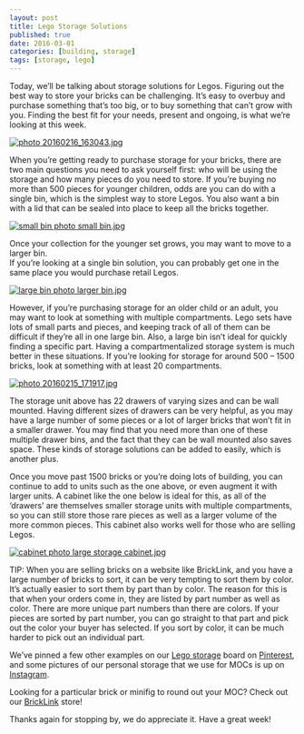 ```yaml
---
layout: post
title: Lego Storage Solutions
published: true
date: 2016-03-01
categories: [building, storage]
tags: [storage, lego]
---
```


Today, we’ll be talking about storage solutions for Legos.  Figuring out the best way to store your bricks can be challenging.  It’s easy to overbuy and purchase something that’s too big, or to buy something that can’t grow with you.  Finding the best fit for your needs, present and ongoing, is what we’re looking at this week.

<a href="http://s63.photobucket.com/user/anellas/media/20160216_163043.jpg.html" target="_blank"><img src="http://i63.photobucket.com/albums/h144/anellas/20160216_163043.jpg" border="0" alt=" photo 20160216_163043.jpg"/></a>

When you’re getting ready to purchase storage for your bricks, there are two main questions you need to ask yourself first: who will be using the storage and how many pieces do you need to store.  If you’re buying no more than 500 pieces for younger children, odds are you can do with a single bin, which is the simplest way to store Legos.  You also want a bin with a lid that can be sealed into place to keep all the bricks together.

<a href="http://s63.photobucket.com/user/anellas/media/small%20bin.jpg.html" target="_blank"><img src="http://i63.photobucket.com/albums/h144/anellas/small%20bin.jpg" border="0" alt="small bin photo small bin.jpg"/></a>

Once your collection for the younger set grows, you may want to move to a larger bin.  
If you’re looking at a single bin solution, you can probably get one in the same place you would purchase retail Legos.

<a href="http://s63.photobucket.com/user/anellas/media/larger%20bin.jpg.html" target="_blank"><img src="http://i63.photobucket.com/albums/h144/anellas/larger%20bin.jpg" border="0" alt="large bin photo larger bin.jpg"/></a>

However, if you’re purchasing storage for an older child or an adult, you may want to look at something with multiple compartments.  Lego sets have lots of small parts and pieces, and keeping track of all of them can be difficult if they’re all in one large bin.  Also, a large bin isn’t ideal for quickly finding a specific part.  Having a compartmentalized storage system is much better in these situations.  If you’re looking for storage for around 500 – 1500 bricks, look at something with at least 20 compartments.  

<a href="http://s63.photobucket.com/user/anellas/media/20160215_171917.jpg.html" target="_blank"><img src="http://i63.photobucket.com/albums/h144/anellas/20160215_171917.jpg" border="0" alt=" photo 20160215_171917.jpg"/></a>

The storage unit above has 22 drawers of varying sizes and can be wall mounted.  Having different sizes of drawers can be very helpful, as you may have a large number of some pieces or a lot of larger bricks that won’t fit in a smaller drawer.  You may find that you need more than one of these multiple drawer bins, and the fact that they can be wall mounted also saves space.  These kinds of storage solutions can be added to easily, which is another plus. 

Once you move past 1500 bricks or you’re doing lots of building, you can continue to add to units such as the one above, or even augment it with larger units.  A cabinet like the one below is ideal for this, as all of the ‘drawers’ are themselves smaller storage units with multiple compartments, so you can still store those rare pieces as well as a larger volume of the more common pieces.  This cabinet also works well for those who are selling Legos.  

<a href="http://s63.photobucket.com/user/anellas/media/large%20storage%20cabinet.jpg.html" target="_blank"><img src="http://i63.photobucket.com/albums/h144/anellas/large%20storage%20cabinet.jpg" border="0" alt="cabinet photo large storage cabinet.jpg"/></a>

TIP: When you are selling bricks on a website like BrickLink, and you have a large number of bricks to sort, it can be very tempting to sort them by color.  It’s actually easier to sort them by part than by color.  The reason for this is that when your orders come in, they are listed by part number as well as color.  There are more unique part numbers than there are colors.  If your pieces are sorted by part number, you can go straight to that part and pick out the color your buyer has selected.  If you sort by color, it can be much harder to pick out an individual part.

We’ve pinned a few other examples on our [Lego storage]( https://www.pinterest.com/adobebrick/lego-storage/) board on [Pinterest]( https://www.pinterest.com/adobebrick/), and some pictures of our personal storage that we use for MOCs is up on [Instagram]( https://www.instagram.com/adobe_brick/).

Looking for a particular brick or minifig to round out your MOC?  Check out our [BrickLink]( http://www.bricklink.com/store.asp?p=AdobeBrick) store!

Thanks again for stopping by, we do appreciate it.  Have a great week!



